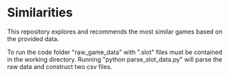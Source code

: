 # Similarities

This repository explores and recommends the most similar games based on the provided data.


To run the code folder "raw_game_data" with ".slot" files must be contained in the working directory. Running "python parse_slot_data.py" will parse the raw data and construct two csv files.